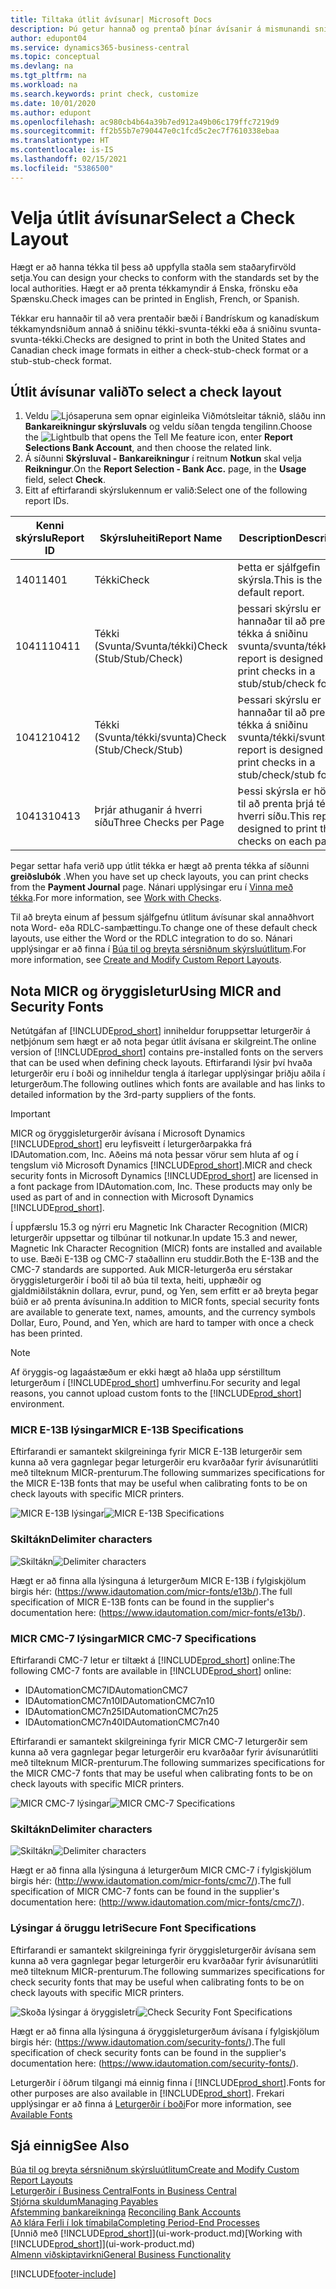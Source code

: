 ```yaml
---
title: Tiltaka útlit ávísunar| Microsoft Docs
description: Þú getur hannað og prentað þínar ávísanir á mismunandi sniði til að vera í samræmi við staðla.
author: edupont04
ms.service: dynamics365-business-central
ms.topic: conceptual
ms.devlang: na
ms.tgt_pltfrm: na
ms.workload: na
ms.search.keywords: print check, customize
ms.date: 10/01/2020
ms.author: edupont
ms.openlocfilehash: ac980cb4b64a39b7ed912a49b06c179ffc7219d9
ms.sourcegitcommit: ff2b55b7e790447e0c1fcd5c2ec7f7610338ebaa
ms.translationtype: HT
ms.contentlocale: is-IS
ms.lasthandoff: 02/15/2021
ms.locfileid: "5386500"
---
```

# <a name="select-a-check-layout"></a><span data-ttu-id="484d7-103">Velja útlit ávísunar</span><span class="sxs-lookup"><span data-stu-id="484d7-103">Select a Check Layout</span></span>
<span data-ttu-id="484d7-104">Hægt er að hanna tékka til þess að uppfylla staðla sem staðaryfirvöld setja.</span><span class="sxs-lookup"><span data-stu-id="484d7-104">You can design your checks to conform with the standards set by the local authorities.</span></span> <span data-ttu-id="484d7-105">Hægt er að prenta tékkamyndir á Enska, frönsku eða Spænsku.</span><span class="sxs-lookup"><span data-stu-id="484d7-105">Check images can be printed in English, French, or Spanish.</span></span>

<span data-ttu-id="484d7-106">Tékkar eru hannaðir til að vera prentaðir bæði í Bandrískum og kanadískum tékkamyndsniðum annað á sniðinu tékki-svunta-tékki  eða á sniðinu svunta-svunta-tékki.</span><span class="sxs-lookup"><span data-stu-id="484d7-106">Checks are designed to print in both the United States and Canadian check image formats in either a check-stub-check format or a stub-stub-check format.</span></span>

## <a name="to-select-a-check-layout"></a><span data-ttu-id="484d7-107">Útlit ávísunar valið</span><span class="sxs-lookup"><span data-stu-id="484d7-107">To select a check layout</span></span>
1. <span data-ttu-id="484d7-108">Veldu ![Ljósaperuna sem opnar eiginleika Viðmótsleitar](media/ui-search/search_small.png "Segðu mér hvað þú vilt gera") táknið, sláðu inn **Bankareikningur skýrsluvals** og veldu síðan tengda tengilinn.</span><span class="sxs-lookup"><span data-stu-id="484d7-108">Choose the ![Lightbulb that opens the Tell Me feature](media/ui-search/search_small.png "Tell me what you want to do") icon, enter **Report Selections Bank Account**, and then choose the related link.</span></span>
2. <span data-ttu-id="484d7-109">Á síðunni **Skýrsluval - Bankareikningur** í reitnum **Notkun** skal velja **Reikningur**.</span><span class="sxs-lookup"><span data-stu-id="484d7-109">On the **Report Selection - Bank Acc.** page, in the **Usage** field, select **Check**.</span></span>
3. <span data-ttu-id="484d7-110">Eitt af eftirfarandi skýrslukennum er valið:</span><span class="sxs-lookup"><span data-stu-id="484d7-110">Select one of the following report IDs.</span></span>

| <span data-ttu-id="484d7-111">Kenni skýrslu</span><span class="sxs-lookup"><span data-stu-id="484d7-111">Report ID</span></span> | <span data-ttu-id="484d7-112">Skýrsluheiti</span><span class="sxs-lookup"><span data-stu-id="484d7-112">Report Name</span></span> | <span data-ttu-id="484d7-113">Description</span><span class="sxs-lookup"><span data-stu-id="484d7-113">Description</span></span> |
| --- | --- | --- |
| <span data-ttu-id="484d7-114">1401</span><span class="sxs-lookup"><span data-stu-id="484d7-114">1401</span></span> |<span data-ttu-id="484d7-115">Tékki</span><span class="sxs-lookup"><span data-stu-id="484d7-115">Check</span></span> |<span data-ttu-id="484d7-116">Þetta er sjálfgefin skýrsla.</span><span class="sxs-lookup"><span data-stu-id="484d7-116">This is the default report.</span></span> |
| <span data-ttu-id="484d7-117">10411</span><span class="sxs-lookup"><span data-stu-id="484d7-117">10411</span></span> |<span data-ttu-id="484d7-118">Tékki (Svunta/Svunta/tékki)</span><span class="sxs-lookup"><span data-stu-id="484d7-118">Check (Stub/Stub/Check)</span></span> |<span data-ttu-id="484d7-119">þessari skýrslu er hannaðar til að prenta tékka á sniðinu svunta/svunta/tékki.</span><span class="sxs-lookup"><span data-stu-id="484d7-119">This report is designed to print checks in a stub/stub/check format.</span></span> |
| <span data-ttu-id="484d7-120">10412</span><span class="sxs-lookup"><span data-stu-id="484d7-120">10412</span></span> |<span data-ttu-id="484d7-121">Tékki (Svunta/tékki/svunta)</span><span class="sxs-lookup"><span data-stu-id="484d7-121">Check (Stub/Check/Stub)</span></span> |<span data-ttu-id="484d7-122">Þessari skýrslu er hannaðar til að prenta tékka á sniðinu svunta/tékki/svunta.</span><span class="sxs-lookup"><span data-stu-id="484d7-122">This report is designed to print checks in a stub/check/stub format.</span></span> |
| <span data-ttu-id="484d7-123">10413</span><span class="sxs-lookup"><span data-stu-id="484d7-123">10413</span></span> |<span data-ttu-id="484d7-124">Þrjár athuganir á hverri síðu</span><span class="sxs-lookup"><span data-stu-id="484d7-124">Three Checks per Page</span></span> |<span data-ttu-id="484d7-125">Þessi skýrsla er hönnuð til að prenta þrjá tékka á hverri síðu.</span><span class="sxs-lookup"><span data-stu-id="484d7-125">This report is designed to print three checks on each page.</span></span> |

<span data-ttu-id="484d7-126">Þegar settar hafa verið upp útlit tékka er hægt að prenta tékka af síðunni **greiðslubók** .</span><span class="sxs-lookup"><span data-stu-id="484d7-126">When you have set up check layouts, you can print checks from the **Payment Journal** page.</span></span> <span data-ttu-id="484d7-127">Nánari upplýsingar eru í [Vinna með tékka](payables-how-work-checks.md).</span><span class="sxs-lookup"><span data-stu-id="484d7-127">For more information, see [Work with Checks](payables-how-work-checks.md).</span></span>

<span data-ttu-id="484d7-128">Til að breyta einum af þessum sjálfgefnu útlitum ávísunar skal annaðhvort nota Word- eða RDLC-samþættingu.</span><span class="sxs-lookup"><span data-stu-id="484d7-128">To change one of these default check layouts, use either the Word or the RDLC integration to do so.</span></span> <span data-ttu-id="484d7-129">Nánari upplýsingar er að finna í [Búa til og breyta sérsniðnum skýrsluútlitum](ui-how-create-custom-report-layout.md).</span><span class="sxs-lookup"><span data-stu-id="484d7-129">For more information, see [Create and Modify Custom Report Layouts](ui-how-create-custom-report-layout.md).</span></span>

## <a name="using-micr-and-security-fonts"></a><span data-ttu-id="484d7-130">Nota MICR og öryggisletur</span><span class="sxs-lookup"><span data-stu-id="484d7-130">Using MICR and Security Fonts</span></span>
<span data-ttu-id="484d7-131">Netútgáfan af [!INCLUDE[prod_short](includes/prod_short.md)] inniheldur foruppsettar leturgerðir á netþjónum sem hægt er að nota þegar útlit ávísana er skilgreint.</span><span class="sxs-lookup"><span data-stu-id="484d7-131">The online version of [!INCLUDE[prod_short](includes/prod_short.md)] contains pre-installed fonts on the servers that can be used when defining check layouts.</span></span> <span data-ttu-id="484d7-132">Eftirfarandi lýsir því hvaða leturgerðir eru í boði og inniheldur tengla á ítarlegar upplýsingar þriðju aðila í leturgerðum.</span><span class="sxs-lookup"><span data-stu-id="484d7-132">The following outlines which fonts are available and has links to detailed information by the 3rd-party suppliers of the fonts.</span></span>

> [!Important]
> <span data-ttu-id="484d7-133">MICR og öryggisleturgerðir ávísana í Microsoft Dynamics [!INCLUDE[prod_short](includes/prod_short.md)] eru leyfisveitt í leturgerðarpakka frá IDAutomation.com, Inc. Aðeins má nota þessar vörur sem hluta af og í tengslum við Microsoft Dynamics [!INCLUDE[prod_short](includes/prod_short.md)].</span><span class="sxs-lookup"><span data-stu-id="484d7-133">MICR and check security fonts in Microsoft Dynamics [!INCLUDE[prod_short](includes/prod_short.md)] are licensed in a font package from IDAutomation.com, Inc. These products may only be used as part of and in connection with Microsoft Dynamics [!INCLUDE[prod_short](includes/prod_short.md)].</span></span>

<span data-ttu-id="484d7-134">Í uppfærslu 15.3 og nýrri eru Magnetic Ink Character Recognition (MICR) leturgerðir uppsettar og tilbúnar til notkunar.</span><span class="sxs-lookup"><span data-stu-id="484d7-134">In update 15.3 and newer, Magnetic Ink Character Recognition (MICR) fonts are installed and available to use.</span></span> <span data-ttu-id="484d7-135">Bæði E-13B og CMC-7 staðallinn eru studdir.</span><span class="sxs-lookup"><span data-stu-id="484d7-135">Both the E-13B and the CMC-7 standards are supported.</span></span> <span data-ttu-id="484d7-136">Auk MICR-leturgerða eru sérstakar öryggisleturgerðir í boði til að búa til texta, heiti, upphæðir og gjaldmiðilstáknin dollara, evrur, pund, og Yen, sem erfitt er að breyta þegar búið er að prenta ávísunina.</span><span class="sxs-lookup"><span data-stu-id="484d7-136">In addition to MICR fonts, special security fonts are available to generate text, names, amounts, and the currency symbols Dollar, Euro, Pound, and Yen, which are hard to tamper with once a check has been printed.</span></span>

> [!NOTE]
> <span data-ttu-id="484d7-137">Af öryggis-og lagaástæðum er ekki hægt að hlaða upp sérstilltum leturgerðum í [!INCLUDE[prod_short](includes/prod_short.md)] umhverfinu.</span><span class="sxs-lookup"><span data-stu-id="484d7-137">For security and legal reasons, you cannot upload custom fonts to the [!INCLUDE[prod_short](includes/prod_short.md)] environment.</span></span>

### <a name="micr-e-13b-specifications"></a><span data-ttu-id="484d7-138">MICR E-13B lýsingar</span><span class="sxs-lookup"><span data-stu-id="484d7-138">MICR E-13B Specifications</span></span>
<span data-ttu-id="484d7-139">Eftirfarandi er samantekt skilgreininga fyrir MICR E-13B leturgerðir sem kunna að vera gagnlegar þegar leturgerðir eru kvarðaðar fyrir ávísunarútliti með tilteknum MICR-prenturum.</span><span class="sxs-lookup"><span data-stu-id="484d7-139">The following summarizes specifications for the MICR E-13B fonts that may be useful when calibrating fonts to be on check layouts with specific MICR printers.</span></span>

<span data-ttu-id="484d7-140">![MICR E-13B lýsingar](media/font_MICR_E-13B_Specifications.png "MICR E-13B lýsingar")</span><span class="sxs-lookup"><span data-stu-id="484d7-140">![MICR E-13B Specifications](media/font_MICR_E-13B_Specifications.png "MICR E-13B Specifications")</span></span>

### <a name="delimiter-characters"></a><span data-ttu-id="484d7-141">Skiltákn</span><span class="sxs-lookup"><span data-stu-id="484d7-141">Delimiter characters</span></span>
<span data-ttu-id="484d7-142">![Skiltákn](media/font-micr-letters.png "Skiltákn")</span><span class="sxs-lookup"><span data-stu-id="484d7-142">![Delimiter characters](media/font-micr-letters.png "Delimiter characters")</span></span>

<span data-ttu-id="484d7-143">Hægt er að finna alla lýsinguna á leturgerðum MICR E-13B í fylgiskjölum birgis hér: (https://www.idautomation.com/micr-fonts/e13b/).</span><span class="sxs-lookup"><span data-stu-id="484d7-143">The full specification of MICR E-13B fonts can be found in the supplier's documentation here: (https://www.idautomation.com/micr-fonts/e13b/).</span></span>

### <a name="micr-cmc-7-specifications"></a><span data-ttu-id="484d7-144">MICR CMC-7 lýsingar</span><span class="sxs-lookup"><span data-stu-id="484d7-144">MICR CMC-7 Specifications</span></span>
<span data-ttu-id="484d7-145">Eftirfarandi CMC-7 letur er tiltækt á [!INCLUDE[prod_short](includes/prod_short.md)] online:</span><span class="sxs-lookup"><span data-stu-id="484d7-145">The following CMC-7 fonts are available in [!INCLUDE[prod_short](includes/prod_short.md)] online:</span></span>

- <span data-ttu-id="484d7-146">IDAutomationCMC7</span><span class="sxs-lookup"><span data-stu-id="484d7-146">IDAutomationCMC7</span></span>
- <span data-ttu-id="484d7-147">IDAutomationCMC7n10</span><span class="sxs-lookup"><span data-stu-id="484d7-147">IDAutomationCMC7n10</span></span>
- <span data-ttu-id="484d7-148">IDAutomationCMC7n25</span><span class="sxs-lookup"><span data-stu-id="484d7-148">IDAutomationCMC7n25</span></span>
-   <span data-ttu-id="484d7-149">IDAutomationCMC7n40</span><span class="sxs-lookup"><span data-stu-id="484d7-149">IDAutomationCMC7n40</span></span>

<span data-ttu-id="484d7-150">Eftirfarandi er samantekt skilgreininga fyrir MICR CMC-7 leturgerðir sem kunna að vera gagnlegar þegar leturgerðir eru kvarðaðar fyrir ávísunarútliti með tilteknum MICR-prenturum.</span><span class="sxs-lookup"><span data-stu-id="484d7-150">The following summarizes specifications for the MICR CMC-7 fonts that may be useful when calibrating fonts to be on check layouts with specific MICR printers.</span></span>

<span data-ttu-id="484d7-151">![MICR CMC-7 lýsingar](media/font_MICR_CMC-7_Specifications.png "MICR CMC-7 lýsingar")</span><span class="sxs-lookup"><span data-stu-id="484d7-151">![MICR CMC-7 Specifications](media/font_MICR_CMC-7_Specifications.png "MICR CMC-7 Specifications")</span></span>

### <a name="delimiter-characters"></a><span data-ttu-id="484d7-152">Skiltákn</span><span class="sxs-lookup"><span data-stu-id="484d7-152">Delimiter characters</span></span>
<span data-ttu-id="484d7-153">![Skiltákn](media/font-cmc7-letters.png "Skiltákn")</span><span class="sxs-lookup"><span data-stu-id="484d7-153">![Delimiter characters](media/font-cmc7-letters.png "Delimiter characters")</span></span>

<span data-ttu-id="484d7-154">Hægt er að finna alla lýsinguna á leturgerðum MICR CMC-7 í fylgiskjölum birgis hér: (http://www.idautomation.com/micr-fonts/cmc7/).</span><span class="sxs-lookup"><span data-stu-id="484d7-154">The full specification of MICR CMC-7 fonts can be found in the supplier's documentation here: (http://www.idautomation.com/micr-fonts/cmc7/).</span></span>

### <a name="secure-font-specifications"></a><span data-ttu-id="484d7-155">Lýsingar á öruggu letri</span><span class="sxs-lookup"><span data-stu-id="484d7-155">Secure Font Specifications</span></span>
<span data-ttu-id="484d7-156">Eftirfarandi er samantekt skilgreininga fyrir öryggisleturgerðir ávísana sem kunna að vera gagnlegar þegar leturgerðir eru kvarðaðar fyrir ávísunarútliti með tilteknum MICR-prenturum.</span><span class="sxs-lookup"><span data-stu-id="484d7-156">The following summarizes specifications for check security fonts that may be useful when calibrating fonts to be on check layouts with specific MICR printers.</span></span>

<span data-ttu-id="484d7-157">![Skoða lýsingar á öryggisletri](media/font_check-security-font_Specifications.png "Skoða lýsingar á öryggisletri")</span><span class="sxs-lookup"><span data-stu-id="484d7-157">![Check Security Font Specifications](media/font_check-security-font_Specifications.png "Check Security Font Specifications")</span></span>

<span data-ttu-id="484d7-158">Hægt er að finna alla lýsinguna á öryggisleturgerðum ávísana í fylgiskjölum birgis hér: (https://www.idautomation.com/security-fonts/).</span><span class="sxs-lookup"><span data-stu-id="484d7-158">The full specification of check security fonts can be found in the supplier's documentation here: (https://www.idautomation.com/security-fonts/).</span></span>

<span data-ttu-id="484d7-159">Leturgerðir í öðrum tilgangi má einnig finna í [!INCLUDE[prod_short](includes/prod_short.md)].</span><span class="sxs-lookup"><span data-stu-id="484d7-159">Fonts for other purposes are also available in [!INCLUDE[prod_short](includes/prod_short.md)].</span></span> <span data-ttu-id="484d7-160">Frekari upplýsingar er að finna á [Leturgerðir í boði](ui-fonts.md)</span><span class="sxs-lookup"><span data-stu-id="484d7-160">For more information, see [Available Fonts](ui-fonts.md)</span></span>

## <a name="see-also"></a><span data-ttu-id="484d7-161">Sjá einnig</span><span class="sxs-lookup"><span data-stu-id="484d7-161">See Also</span></span>
[<span data-ttu-id="484d7-162">Búa til og breyta sérsniðnum skýrsluútlitum</span><span class="sxs-lookup"><span data-stu-id="484d7-162">Create and Modify Custom Report Layouts</span></span>](ui-how-create-custom-report-layout.md)  
[<span data-ttu-id="484d7-163">Leturgerðir í Business Central</span><span class="sxs-lookup"><span data-stu-id="484d7-163">Fonts in Business Central</span></span>](ui-fonts.md)  
[<span data-ttu-id="484d7-164">Stjórna skuldum</span><span class="sxs-lookup"><span data-stu-id="484d7-164">Managing Payables</span></span>](payables-manage-payables.md)  
<span data-ttu-id="484d7-165">[Afstemming bankareikninga](bank-manage-bank-accounts.md) </span><span class="sxs-lookup"><span data-stu-id="484d7-165">[Reconciling Bank Accounts](bank-manage-bank-accounts.md) </span></span>  
[<span data-ttu-id="484d7-166">Að klára Ferli í lok tímabila</span><span class="sxs-lookup"><span data-stu-id="484d7-166">Completing Period-End Processes</span></span>](year-how-complete-period-end-processes.md)  
<span data-ttu-id="484d7-167">[Unnið með [!INCLUDE[prod_short](includes/prod_short.md)]](ui-work-product.md)</span><span class="sxs-lookup"><span data-stu-id="484d7-167">[Working with [!INCLUDE[prod_short](includes/prod_short.md)]](ui-work-product.md)</span></span>  
[<span data-ttu-id="484d7-168">Almenn viðskiptavirkni</span><span class="sxs-lookup"><span data-stu-id="484d7-168">General Business Functionality</span></span>](ui-across-business-areas.md)


[!INCLUDE[footer-include](includes/footer-banner.md)]